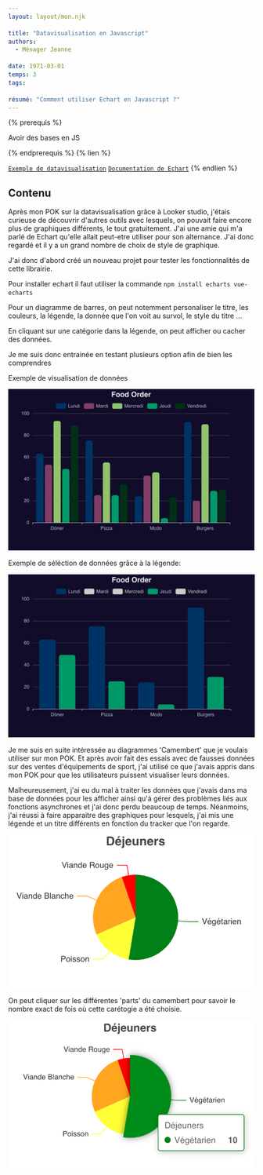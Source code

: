 ```yaml
---
layout: layout/mon.njk

title: "Datavisualisation en Javascript"
authors:
  - Ménager Jeanne

date: 1971-03-01
temps: 3
tags:

résumé: "Comment utiliser Echart en Javascript ?"
---
```


{% prerequis %}

Avoir des bases en JS

{% endprerequis %}
{% lien %}

[`Exemple de datavisualisation`](https://echarts.apache.org/examples/en/index.html#chart-type-line)
[`Documentation de Echart`](https://echarts.apache.org/en/option.html#title)
{% endlien %}


## Contenu

Après mon POK sur la datavisualisation grâce à Looker studio, j'étais curieuse de découvrir d'autres outils avec lesquels, on pouvait faire encore plus de graphiques différents, le tout gratuitement. 
J'ai une amie qui m'a parlé de Echart qu'elle allait peut-etre utiliser pour son alternance. J'ai donc regardé et il y a un grand nombre de choix de style de graphique. 

J'ai donc d'abord créé un nouveau projet pour tester les fonctionnalités de cette librairie. 

Pour installer echart il faut utiliser la commande `npm install echarts vue-echarts ` 

Pour un diagramme de barres, on peut notemment personaliser le titre, les couleurs, la légende, la donnée que l'on voit au survol, le style du titre ...

En cliquant sur une catégorie dans la légende, on peut afficher ou cacher des données. 

Je me suis donc entrainée en testant plusieurs option afin de bien les comprendres

Exemple de visualisation de données

![Exemple de visualisation de données](./dataVis.png)

Exemple de séléction de données grâce à la légende:

![Exemple de sélection de données](./SelectionLegend.png)

Je me suis en suite intéressée au diagrammes 'Camembert' que je voulais utiliser sur mon POK. Et après avoir fait des essais avec de fausses données sur des ventes d'équipements de sport, j'ai utilisé ce que j'avais appris dans mon POK pour que les utilisateurs puissent visualiser leurs données. 

Malheureusement, j'ai eu du mal à traiter les données que j'avais dans ma base de données pour les afficher ainsi qu'à gérer des problèmes liés aux fonctions asynchrones et j'ai donc perdu beaucoup de temps. Néanmoins, j'ai réussi à faire apparaitre des graphiques pour lesquels, j'ai mis une légende et un titre différents en fonction du tracker que l'on regarde.

![Exemple de diagramme](./Diagramme.png)

On peut cliquer sur les différentes 'parts' du camembert pour savoir le nombre exact de fois où cette carétogie a été choisie.

![Exemple de diagramme avec le clique sur une des parties](./Selection.png)




